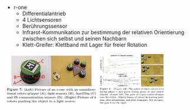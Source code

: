 - r-one
    - Differentialantrieb
    - 4 Lichtsensoren
    - Berührungssensor
    - Infrarot-Kommunikation zur bestimmung der relativen Orientierung zwischen sich selbst und seinen Nachbarn
    - Klett-Greifer: Klettband mit Lager für freier Rotation
<!---(weiter auf Seite 6)-->

<a href="public/images/presentation/rone.png" class="lightbox"><img src="public/images/presentation/rone.png" style="height: 140px;" /></a>
<a href="public/images/presentation/rone2.png" class="lightbox"><img src="public/images/presentation/rone2.png" style="height: 140px;" /></a>